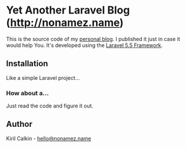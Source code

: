 # Yet Another Laravel Blog (http://nonamez.name)

This is the source code of my [personal blog](http://nonamez.name). I published it just in case it would help You. It's developed using the [Laravel 5.5 Framework](http://laravel.com/docs/5.5).

## Installation
Like a simple Laravel project...

### How about a...
Just read the code and figure it out.

## Author
Kiril Calkin - <hello@nonamez.name>
